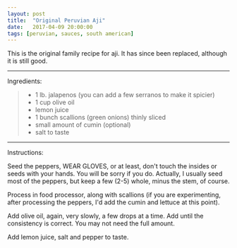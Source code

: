 ```yaml
---
layout: post
title:  "Original Peruvian Aji"
date:   2017-04-09 20:00:00
tags: [peruvian, sauces, south american]
---
```


This is the original family recipe for aji. It has since been replaced, although it is still good.

---

Ingredients:

> * 1 lb. jalapenos (you can add a few serranos to make it spicier)
> * 1 cup olive oil
> * lemon juice
> * 1 bunch scallions (green onions) thinly sliced
> * small amount of cumin (optional)
> * salt to taste

---

Instructions:

Seed the peppers, WEAR GLOVES, or at least, don't touch the insides or seeds with your hands. You will be sorry if you do. Actually, I usually seed most of the peppers, but keep a few (2-5) whole, minus the stem, of course.

Process in food processor, along with scallions (if you are experimenting, after processing the peppers, I'd add the cumin and lettuce at this point).

Add olive oil, again, very slowly, a few drops at a time. Add until the consistency is correct. You may not need the full amount.

Add lemon juice, salt and pepper to taste.

